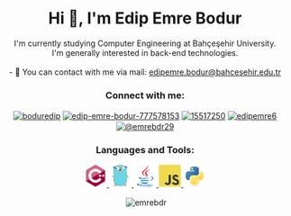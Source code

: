 <h1 align="center">Hi 👋, I'm Edip Emre Bodur</h1>

<p align="center">
  I'm currently studying Computer Engineering at Bahçeşehir University. <br> I'm generally interested in back-end technologies. <br/> <br/>
- 💬 You can contact with me via mail: <a href='edipemre.bodur@bahcesehir.edu.tr' target="blank">edipemre.bodur@bahcesehir.edu.tr<a/>
<p/>

<h3 align="center">Connect with me:</h3>
<p align="center">
<a href="https://twitter.com/boduredip" target="blank"><img align="center" src="https://raw.githubusercontent.com/rahuldkjain/github-profile-readme-generator/master/src/images/icons/Social/twitter.svg" alt="boduredip" height="30" width="40" /></a>
<a href="https://linkedin.com/in/edip-emre-bodur-777578153" target="blank"><img align="center" src="https://raw.githubusercontent.com/rahuldkjain/github-profile-readme-generator/master/src/images/icons/Social/linked-in-alt.svg" alt="edip-emre-bodur-777578153" height="30" width="40" /></a>
<a href="https://stackoverflow.com/users/15517250" target="blank"><img align="center" src="https://raw.githubusercontent.com/rahuldkjain/github-profile-readme-generator/master/src/images/icons/Social/stack-overflow.svg" alt="15517250" height="30" width="40" /></a>
<a href="https://instagram.com/edipemre6" target="blank"><img align="center" src="https://raw.githubusercontent.com/rahuldkjain/github-profile-readme-generator/master/src/images/icons/Social/instagram.svg" alt="edipemre6" height="30" width="40" /></a>
<a href="https://medium.com/@emrebdr29" target="blank"><img align="center" src="https://raw.githubusercontent.com/rahuldkjain/github-profile-readme-generator/master/src/images/icons/Social/medium.svg" alt="@emrebdr29" height="30" width="40" /></a>
</p>

<h3 align="center">Languages and Tools:</h3>
<p align="center"> <a href="https://www.w3schools.com/cpp/" target="_blank" rel="noreferrer"> <img src="https://raw.githubusercontent.com/devicons/devicon/master/icons/cplusplus/cplusplus-original.svg" alt="cplusplus" width="40" height="40"/> </a> <a href="https://golang.org" target="_blank" rel="noreferrer"> <img src="https://raw.githubusercontent.com/devicons/devicon/master/icons/go/go-original.svg" alt="go" width="40" height="40"/> </a> <a href="https://www.java.com" target="_blank" rel="noreferrer"> <img src="https://raw.githubusercontent.com/devicons/devicon/master/icons/java/java-original.svg" alt="java" width="40" height="40"/> </a> <a href="https://developer.mozilla.org/en-US/docs/Web/JavaScript" target="_blank" rel="noreferrer"> <img src="https://raw.githubusercontent.com/devicons/devicon/master/icons/javascript/javascript-original.svg" alt="javascript" width="40" height="40"/> </a> <a href="https://www.python.org" target="_blank" rel="noreferrer"> <img src="https://raw.githubusercontent.com/devicons/devicon/master/icons/python/python-original.svg" alt="python" width="40" height="40"/> </a> </p>

<p align="center">&nbsp;<img align="center" src="https://github-readme-stats.vercel.app/api?username=emrebdr&show_icons=true&theme=dark&title_color=ea1010&text_color=dfd2d2&locale=en" alt="emrebdr" /></p>
